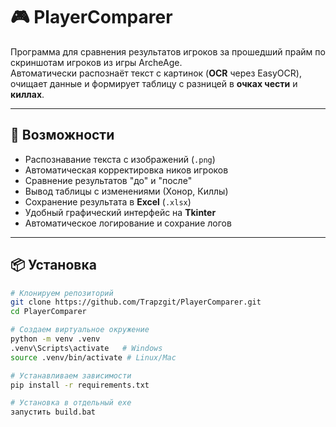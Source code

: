 # 🎮 PlayerComparer

Программа для сравнения результатов игроков за прошедший прайм по скриншотам игроков из игры ArcheAge.  
Автоматически распознаёт текст с картинок (**OCR** через EasyOCR), очищает данные и формирует таблицу с разницей в **очках чести** и **киллах**.

---

## 🚀 Возможности
-  Распознавание текста с изображений (`.png`)  
-  Автоматическая корректировка ников игроков  
-  Сравнение результатов "до" и "после"  
-  Вывод таблицы с изменениями (Хонор, Киллы)  
-  Сохранение результата в **Excel** (`.xlsx`)  
-  Удобный графический интерфейс на **Tkinter**
-  Автоматическое логирование и сохрание логов

---

## 📦 Установка

```bash
# Клонируем репозиторий
git clone https://github.com/Trapzgit/PlayerComparer.git
cd PlayerComparer

# Создаем виртуальное окружение
python -m venv .venv
.venv\Scripts\activate   # Windows
source .venv/bin/activate # Linux/Mac

# Устанавливаем зависимости
pip install -r requirements.txt

# Установка в отдельный exe
запустить build.bat